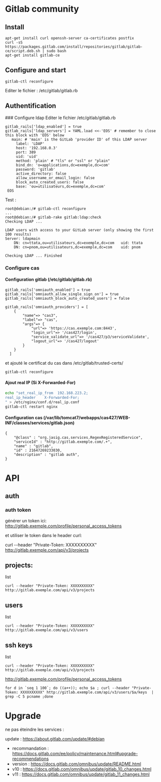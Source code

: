# Gitlab community
## Install
```
apt-get install curl openssh-server ca-certificates postfix
curl -sS https://packages.gitlab.com/install/repositories/gitlab/gitlab-ce/script.deb.sh | sudo bash
apt-get install gitlab-ce
```

## Configure and start
```
gitlab-ctl reconfigure
```

Editer le fichier : /etc/gitlab/gitlab.rb

## Authentification
### Configure ldap
Editer le fichier /etc/gitlab/gitlab.rb

```
gitlab_rails['ldap_enabled'] = true
gitlab_rails['ldap_servers'] = YAML.load <<-'EOS' # remember to close this block with 'EOS' below
   main: # 'main' is the GitLab 'provider ID' of this LDAP server
     label: 'LDAP'
     host: '192.168.0.3'
     port: 389
     uid: 'uid'
     method: 'plain' # "tls" or "ssl" or "plain"
     bind_dn: 'o=applications,dc=exemple,dc=com'
     password: 'gitlab'
     active_directory: false
     allow_username_or_email_login: false
     block_auto_created_users: false
     base: 'ou=utilisateurs,dc=exemple,dc=com'
 EOS
```

Test :
```
root@debian:/# gitlab-ctl reconfigure
...
root@debian:/# gitlab-rake gitlab:ldap:check
Checking LDAP ...

LDAP users with access to your GitLab server (only showing the first 100 results)
Server: ldapmain
	DN: cn=ttata,ou=utilisateurs,dc=exemple,dc=com	 uid: ttata
	DN: cn=pnom,ou=utilisateurs,dc=exemple,dc=com	 uid: pnom

Checking LDAP ... Finished

```


### Configure cas
#### Configuration gitlab (/etc/gitlab/gitlab.rb)
```
gitlab_rails['omniauth_enabled'] = true
gitlab_rails['omniauth_allow_single_sign_on'] = true
gitlab_rails['omniauth_block_auto_created_users'] = false

gitlab_rails['omniauth_providers'] = [
    {
        "name"=> "cas3",
        "label"=> "cas",
        "args"=> {
            "url"=> 'https://cas.exemple.com:8443',
            "login_url"=> '/cas427/login',
            "service_validate_url"=> '/cas427/p3/serviceValidate',
            "logout_url"=> '/cas427/logout'
        }
    }
  ]
```
et ajouté le certificat du cas dans /etc/gitlab/trusted-certs/
```
gitlab-ctl reconfigure
```

#### Ajout real IP (Si X-Forwarded-For)

```bash
echo "set_real_ip_from  192.168.223.2;
real_ip_header    X-Forwarded-For;
" > /etc/nginx/conf.d/real_ip.conf
gitlab-ctl restart nginx
```

#### Configuration cas (/var/lib/tomcat7/webapps/cas427/WEB-INF/classes/services/gitlab.json)
```
{
	"@class" : "org.jasig.cas.services.RegexRegisteredService",
	"serviceId" : "http://gitlab.exemple.com/.+",
	"name" : "gitlab",
	"id" : 21647269233030,
	"description" : "gitlab auth",
}
````
# API
## auth
### auth token
générer un token ici: http://gitlab.exemple.com/profile/personal_access_tokens

et utiliser le token dans le header curl:

curl --header "Private-Token: XXXXXXXXXX" http://gitlab.exemple.com/api/v3/projects

## projects:
list
```
curl --header "Private-Token: XXXXXXXXXX" http://gitlab.exemple.com/api/v3/projects
```

## users
list
```
curl --header "Private-Token: XXXXXXXXXX" http://gitlab.exemple.com/api/v3/users
```

## ssh keys
list
```
curl --header "Private-Token: XXXXXXXXXX" http://gitlab.exemple.com/api/v3/projects
```
http://gitlab.exemple.com/profile/personal_access_tokens
```
for d in `seq 1 100`; do ((a++)); echo $a ; curl --header "Private-Token: XXXXXXXXXX" http://gitlab.exemple.com/api/v3/users/$a/keys  | grep -C 5 pcname ;done
```

# Upgrade
ne pas éteindre les services :

update : https://about.gitlab.com/update/#debian
- recommandation : https://docs.gitlab.com/ee/policy/maintenance.html#upgrade-recommendations
- version : https://docs.gitlab.com/omnibus/update/README.html
- v10 : https://docs.gitlab.com/omnibus/update/gitlab_10_changes.html
- v11 : https://docs.gitlab.com/omnibus/update/gitlab_11_changes.html
